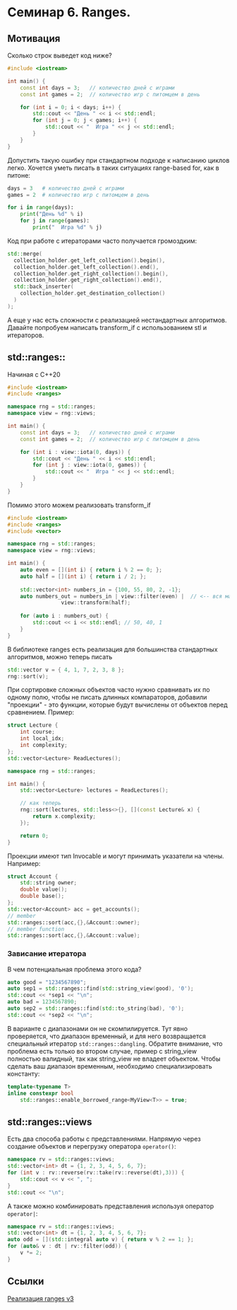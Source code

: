 # Семинар 6. Ranges.
## Мотивация
Сколько строк выведет код ниже?
```c++
#include <iostream>

int main() {
    const int days = 3;   // количество дней с играми
    const int games = 2;  // количество игр с питомцем в день

    for (int i = 0; i < days; i++) {
        std::cout << "День " << i << std::endl;
        for (int j = 0; j < games; i++) {
            std::cout << "  Игра " << j << std::endl;
        }
    }
}
```

Допустить такую ошибку при стандартном подходе к написанию циклов легко. Хочется уметь писать в таких ситуациях range-based for, как в питоне:
```python
days = 3   # количество дней с играми
games = 2  # количество игр с питомцем в день

for i in range(days):
    print("День %d" % i)
    for j in range(games):
        print("  Игра %d" % j)
```

Код при работе с итераторами часто получается громоздким:
```c++
std::merge(
  collection_holder.get_left_collection().begin(), 
  collection_holder.get_left_collection().end(), 
  collection_holder.get_right_collection().begin(), 
  collection_holder.get_right_collection().end(),
  std::back_inserter(
    collection_holder.get_destination_collection()
  )
);
```

А еще у нас есть сложности с реализацией нестандартных алгоритмов. Давайте попробуем написать transform_if с использованием stl и итераторов.

## std::ranges::
Начиная с C++20
```c++
#include <iostream>
#include <ranges>

namespace rng = std::ranges;
namespace view = rng::views;

int main() {
    const int days = 3;   // количество дней с играми
    const int games = 2;  // количество игр с питомцем в день

    for (int i : view::iota(0, days)) {
        std::cout << "День " << i << std::endl;
        for (int j : view::iota(0, games)) {
            std::cout << "  Игра " << j << std::endl;
        }
    }
}
```
Помимо этого можем реализовать transform_if
```c++
#include <iostream>
#include <ranges>
#include <vector>

namespace rng = std::ranges;
namespace view = rng::views;

int main() {
    auto even = [](int i) { return i % 2 == 0; };
    auto half = [](int i) { return i / 2; };
    
    std::vector<int> numbers_in = {100, 55, 80, 2, -1};
    auto numbers_out = numbers_in | view::filter(even) |  // <-- вся магия
                 view::transform(half);
    
    for (auto i : numbers_out) {
        std::cout << i << std::endl; // 50, 40, 1
    }
}
```

В библиотеке ranges есть реализация для большинства стандартных алгоритмов, можно теперь писать
```c++
std::vector v = { 4, 1, 7, 2, 3, 8 };
rng::sort(v);
```

При сортировке сложных объектов часто нужно сравнивать их по одному полю, чтобы не писать длинных компараторов, добавили "проекции" - это функции, которые будут вычислены от объектов перед сравнением. Пример:
```c++
struct Lecture {
    int course;
    int local_idx;
    int complexity;
};
std::vector<Lecture> ReadLectures();

namespace rng = std::ranges;

int main() {
    std::vector<Lecture> lectures = ReadLectures();

    // как теперь
    rng::sort(lectures, std::less<>{}, [](const Lecture& x) {
        return x.complexity;
    });

    return 0;
}
```
Проекции имеют тип Invocable и могут принимать указатели на члены. Например:
```c++
struct Account {
    std::string owner;
    double value();
    double base();
};
std::vector<Account> acc = get_accounts();
// member
std::ranges::sort(acc,{},&Account::owner);
// member function
std::ranges::sort(acc,{},&Account::value);
```

### Зависание итератора
В чем потенциальная проблема этого кода?
```c++
auto good = "1234567890";
auto sep1 = std::ranges::find(std::string_view(good), '0');
std::cout << *sep1 << "\n";
auto bad = 1234567890;
auto sep2 = std::ranges::find(std::to_string(bad), '0');
std::cout << *sep2 << "\n";
```

В варианте с диапазонами он не скомпилируется. Тут явно проверяется, что диапазон временный, и для него возвращается специальный итератор `std::ranges::dangling`. Обратите внимание, что проблема есть только во втором случае, пример с string_view полностью валидный, так как string_view не владеет объектом. Чтобы сделать ваш диапазон временным, необходимо специализировать константу:
```c++
template<typename T>
inline constexpr bool 
    std::ranges::enable_borrowed_range<MyView<T>> = true;
```

## std::ranges::views
Есть два способа работы с представлениями. Напрямую через создание объектов и перегрузку оператора `operator()`:
```c++
namespace rv = std::ranges::views;
std::vector<int> dt = {1, 2, 3, 4, 5, 6, 7};
for (int v : rv::reverse(rv::take(rv::reverse(dt),3))) {
    std::cout << v << ", ";
}
std::cout << "\n";
```
А также можно комбинировать представления используя оператор `operator|`:
```c++
namespace rv = std::ranges::views;
std::vector<int> dt = {1, 2, 3, 4, 5, 6, 7};
auto odd = [](std::integral auto v) { return v % 2 == 1; };
for (auto& v : dt | rv::filter(odd)) {
    v *= 2;
}
```
## Ссылки
[Реализация ranges v3](https://github.com/ericniebler/range-v3)
